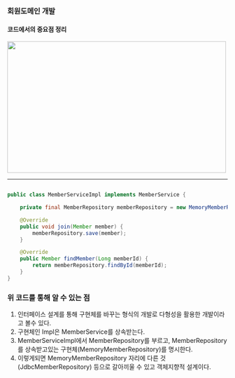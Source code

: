 ### 회원도메인 개발
#### 코드에서의 중요점 정리

<img src="https://user-images.githubusercontent.com/32288986/126177318-988089d3-2c22-4f2a-9903-832667eb2eae.png"  width="500" height="300">

----

``` java

public class MemberServiceImpl implements MemberService {

    private final MemberRepository memberRepository = new MemoryMemberRepository();

    @Override
    public void join(Member member) {
        memberRepository.save(member);
    }

    @Override
    public Member findMember(Long memberId) {
        return memberRepository.findById(memberId);
    }
}


```

### 위 코드를 통해 알 수 있는 점
1. 인터페이스 설계를 통해 구현체를 바꾸는 형식의 개발로 다형성을 활용한 개발이라고 볼수 있다.
2. 구현체인 Impl은 MemberService를 상속받는다.
3. MemberServiceImpl에서 MemberRepository를 부르고, MemberRepository를 상속받고있는 구현체(MemoryMemberRepository)를 명시한다.
4. 이렇게되면 MemoryMemberRepository 자리에 다른 것(JdbcMemberRepository) 등으로 갈아끼울 수 있고 객체지향적 설계이다.
